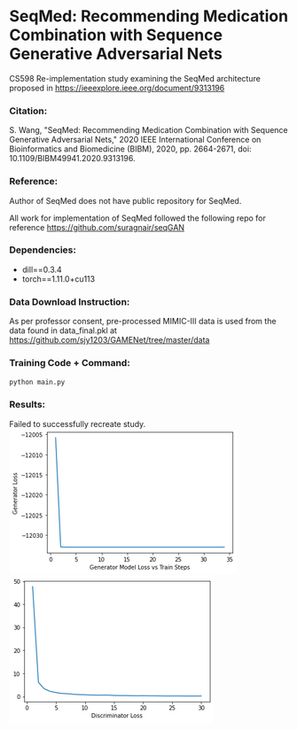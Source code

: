 # SeqMed: Recommending Medication Combination with Sequence Generative Adversarial Nets
CS598 Re-implementation study examining the SeqMed architecture proposed in https://ieeexplore.ieee.org/document/9313196

### Citation: 
S. Wang, "SeqMed: Recommending Medication Combination with Sequence Generative Adversarial Nets," 2020 IEEE International Conference on Bioinformatics and Biomedicine (BIBM), 2020, pp. 2664-2671, doi: 10.1109/BIBM49941.2020.9313196.

### Reference:
Author of SeqMed does not have public repository for SeqMed.

All work for implementation of SeqMed followed the following repo for reference
https://github.com/suragnair/seqGAN

### Dependencies:
- dill==0.3.4
- torch==1.11.0+cu113

### Data Download Instruction:
As per professor consent, pre-processed MIMIC-III data is used from the data found in data_final.pkl at https://github.com/sjy1203/GAMENet/tree/master/data

### Training Code + Command:
```console
python main.py
```
### Results:
Failed to successfully recreate study.
![Example 1](GenLoss.png)
![Example 1](DiscLoss.png)
